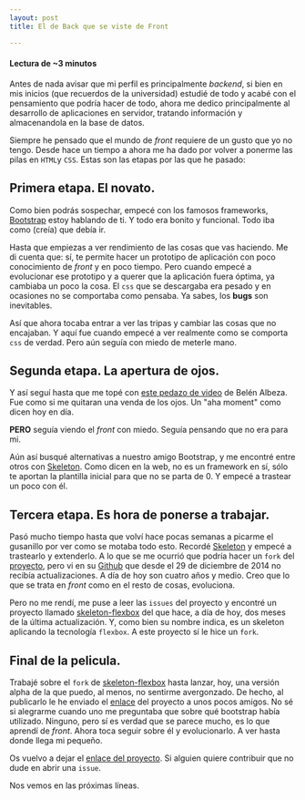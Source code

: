 ```yaml
---
layout: post
title: El de Back que se viste de Front

---
```


#### Lectura de ~3 minutos

Antes de nada avisar que mi perfil es principalmente *backend*, si bien en mis inicios (que recuerdos de la universidad) estudié de todo y acabé con el pensamiento que podría hacer de todo, ahora me dedico principalmente al desarrollo de aplicaciones en servidor, tratando información y almacenandola en la base de datos.

Siempre he pensado que el mundo de *front* requiere de un gusto que yo no tengo. Desde hace un tiempo a ahora me ha dado por volver a ponerme las pilas en `HTML`y `CSS`. Estas son las etapas por las que he pasado:

## Primera etapa. El novato.

Como bien podrás sospechar, empecé con los famosos frameworks, [Bootstrap](http://getbootstrap.com) estoy hablando de ti. Y todo era bonito y funcional. Todo iba como (creía) que debía ir.

Hasta que empiezas a ver rendimiento de las cosas que vas haciendo. Me di cuenta que: sí, te permite hacer un prototipo de aplicación con poco conocimiento de *front* y en poco tiempo. Pero cuando empecé a evolucionar ese prototipo y a querer que la aplicación fuera óptima, ya cambiaba un poco la cosa. El `css` que se descargaba era pesado y en ocasiones no se comportaba como pensaba. Ya sabes, los **bugs** son inevitables.

Así que ahora tocaba entrar a ver las tripas y cambiar las cosas que no encajaban. Y aquí fue cuando empecé a ver realmente como se comporta `css` de verdad. Pero aún seguía con miedo de meterle mano.

## Segunda etapa. La apertura de ojos.

Y así seguí hasta que me topé con [este pedazo de video](https://www.youtube.com/watch?v=kED5eDjMfGM&t=1080s&frags=pl%2Cwn) de Belén Albeza. Fue como si me quitaran una venda de los ojos. Un "aha moment" como dicen hoy en día.

**PERO** seguía viendo el *front* con miedo. Seguía pensando que no era para mi.

Aún así busqué alternativas a nuestro amigo Bootstrap, y me encontré entre otros con [Skeleton](http://getskeleton.com). Como dicen en la web, no es un framework en sí, sólo te aportan la plantilla inicial para que no se parta de 0. Y empecé a trastear un poco con él.

## Tercera etapa. Es hora de ponerse a trabajar.

Pasó mucho tiempo hasta que volví hace pocas semanas a picarme el gusanillo por ver como se motaba todo esto. Recordé [Skeleton](http://getskeleton.com) y empecé a trastearlo y extenderlo. A lo que se me ocurrió que podría hacer un `fork` del [proyecto](https://github.com/dhg/Skeleton), pero vi en su [Github](https://github.com/dhg/Skeleton) que desde el 29 de diciembre de 2014 no recibía actualizaciones. A día de hoy son cuatro años y medio. Creo que lo que se trata en *front* como en el resto de cosas, evoluciona.

Pero no me rendí, me puse a leer las `issues` del proyecto y encontré un proyecto llamado [skeleton-flexbox](https://github.com/andreobriennz/skeleton-flexbox) del que hace, a día de hoy, dos meses de la última actualización. Y, como bien su nombre indica, es un skeleton aplicando la tecnología `flexbox`. A este proyecto sí le hice un `fork`.

## Final de la pelicula.

Trabajé sobre el `fork` de [skeleton-flexbox](https://github.com/andreobriennz/skeleton-flexbox) hasta lanzar, hoy, una versión alpha de la que puedo, al menos, no sentirme avergonzado. De hecho, al publicarlo le he enviado el [enlace](https://github.com/44r0n/skeleton-styled) del proyecto a unos pocos amigos. No sé si alegrarme cuando uno me preguntaba que sobre qué bootstrap había utilizado. Ninguno, pero sí es verdad que se parece mucho, es lo que aprendí de *front*. Ahora toca seguir sobre él y evolucionarlo. A ver hasta donde llega mi pequeño.

Os vuelvo a dejar el [enlace del proyecto](https://github.com/44r0n/skeleton-styled). Si alguien quiere contribuir que no dude en abrir una `issue`.

Nos vemos en las próximas líneas.